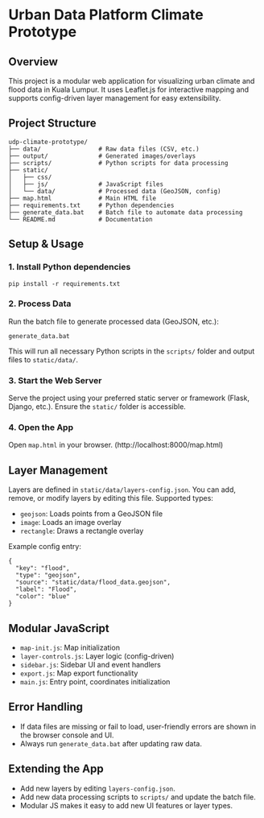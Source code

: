 # Urban Data Platform Climate Prototype

## Overview
This project is a modular web application for visualizing urban climate and flood data in Kuala Lumpur. It uses Leaflet.js for interactive mapping and supports config-driven layer management for easy extensibility.

## Project Structure
```
udp-climate-prototype/
├── data/                # Raw data files (CSV, etc.)
├── output/              # Generated images/overlays
├── scripts/             # Python scripts for data processing
├── static/
│   ├── css/
│   ├── js/              # JavaScript files
│   └── data/            # Processed data (GeoJSON, config)
├── map.html             # Main HTML file
├── requirements.txt     # Python dependencies
├── generate_data.bat    # Batch file to automate data processing
└── README.md            # Documentation
```

## Setup & Usage

### 1. Install Python dependencies
```
pip install -r requirements.txt
```

### 2. Process Data
Run the batch file to generate processed data (GeoJSON, etc.):
```
generate_data.bat
```
This will run all necessary Python scripts in the `scripts/` folder and output files to `static/data/`.

### 3. Start the Web Server
Serve the project using your preferred static server or framework (Flask, Django, etc.). Ensure the `static/` folder is accessible.

### 4. Open the App
Open `map.html` in your browser. (http://localhost:8000/map.html)

## Layer Management
Layers are defined in `static/data/layers-config.json`. You can add, remove, or modify layers by editing this file. Supported types:
- `geojson`: Loads points from a GeoJSON file
- `image`: Loads an image overlay
- `rectangle`: Draws a rectangle overlay

Example config entry:
```
{
  "key": "flood",
  "type": "geojson",
  "source": "static/data/flood_data.geojson",
  "label": "Flood",
  "color": "blue"
}
```

## Modular JavaScript
- `map-init.js`: Map initialization
- `layer-controls.js`: Layer logic (config-driven)
- `sidebar.js`: Sidebar UI and event handlers
- `export.js`: Map export functionality
- `main.js`: Entry point, coordinates initialization

## Error Handling
- If data files are missing or fail to load, user-friendly errors are shown in the browser console and UI.
- Always run `generate_data.bat` after updating raw data.

## Extending the App
- Add new layers by editing `layers-config.json`.
- Add new data processing scripts to `scripts/` and update the batch file.
- Modular JS makes it easy to add new UI features or layer types.
